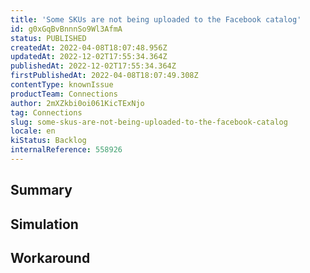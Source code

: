 ```yaml
---
title: 'Some SKUs are not being uploaded to the Facebook catalog'
id: g0xGqBvBnnnSo9Wl3AfmA
status: PUBLISHED
createdAt: 2022-04-08T18:07:48.956Z
updatedAt: 2022-12-02T17:55:34.364Z
publishedAt: 2022-12-02T17:55:34.364Z
firstPublishedAt: 2022-04-08T18:07:49.308Z
contentType: knownIssue
productTeam: Connections
author: 2mXZkbi0oi061KicTExNjo
tag: Connections
slug: some-skus-are-not-being-uploaded-to-the-facebook-catalog
locale: en
kiStatus: Backlog
internalReference: 558926
---
```


## Summary



## Simulation



## Workaround



